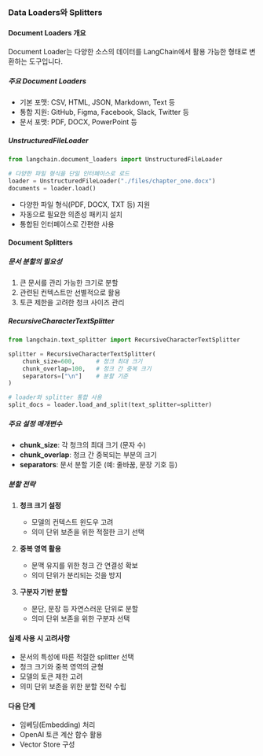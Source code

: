 ### Data Loaders와 Splitters

#### Document Loaders 개요
Document Loader는 다양한 소스의 데이터를 LangChain에서 활용 가능한 형태로 변환하는 도구입니다.

##### 주요 Document Loaders
- 기본 포맷: CSV, HTML, JSON, Markdown, Text 등
- 통합 지원: GitHub, Figma, Facebook, Slack, Twitter 등
- 문서 포맷: PDF, DOCX, PowerPoint 등

##### UnstructuredFileLoader
```python
from langchain.document_loaders import UnstructuredFileLoader

# 다양한 파일 형식을 단일 인터페이스로 로드
loader = UnstructuredFileLoader("./files/chapter_one.docx")
documents = loader.load()
```
- 다양한 파일 형식(PDF, DOCX, TXT 등) 지원
- 자동으로 필요한 의존성 패키지 설치
- 통합된 인터페이스로 간편한 사용

#### Document Splitters

##### 문서 분할의 필요성
1. 큰 문서를 관리 가능한 크기로 분할
2. 관련된 컨텍스트만 선별적으로 활용
3. 토큰 제한을 고려한 청크 사이즈 관리

##### RecursiveCharacterTextSplitter
```python
from langchain.text_splitter import RecursiveCharacterTextSplitter

splitter = RecursiveCharacterTextSplitter(
    chunk_size=600,      # 청크 최대 크기
    chunk_overlap=100,   # 청크 간 중복 크기
    separators=["\n"]    # 분할 기준
)

# loader와 splitter 통합 사용
split_docs = loader.load_and_split(text_splitter=splitter)
```

##### 주요 설정 매개변수
- **chunk_size**: 각 청크의 최대 크기 (문자 수)
- **chunk_overlap**: 청크 간 중복되는 부분의 크기
- **separators**: 문서 분할 기준 (예: 줄바꿈, 문장 기호 등)

##### 분할 전략
1. **청크 크기 설정**
   - 모델의 컨텍스트 윈도우 고려
   - 의미 단위 보존을 위한 적절한 크기 선택

2. **중복 영역 활용**
   - 문맥 유지를 위한 청크 간 연결성 확보
   - 의미 단위가 분리되는 것을 방지

3. **구분자 기반 분할**
   - 문단, 문장 등 자연스러운 단위로 분할
   - 의미 단위 보존을 위한 구분자 선택

#### 실제 사용 시 고려사항
- 문서의 특성에 따른 적절한 splitter 선택
- 청크 크기와 중복 영역의 균형
- 모델의 토큰 제한 고려
- 의미 단위 보존을 위한 분할 전략 수립

#### 다음 단계
- 임베딩(Embedding) 처리
- OpenAI 토큰 계산 함수 활용
- Vector Store 구성 
